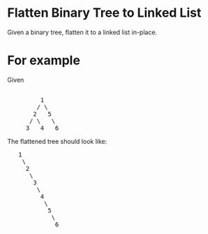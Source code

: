 # Flatten Binary Tree to Linked List 
Given a binary tree, flatten it to a linked list in-place.

# For example
Given
<pre>

         1
        / \
       2   5
      / \   \
     3   4   6
</pre>
The flattened tree should look like:
<pre>
   1
    \
     2
      \
       3
        \
         4
          \
           5
            \
             6
</pre>
